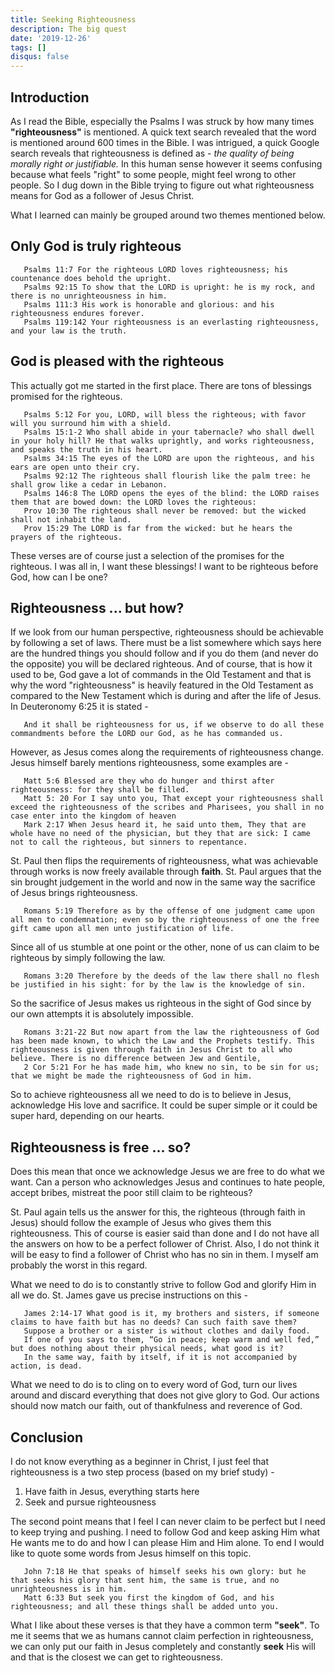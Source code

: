 ```yaml
---
title: Seeking Righteousness
description: The big quest
date: '2019-12-26'
tags: []
disqus: false
---
```


## Introduction

As I read the Bible, especially the Psalms I was struck by how many times **"righteousness"** is mentioned. A quick text search revealed that the word is mentioned around 600 times in the Bible. I was intrigued, a quick Google search reveals that righteousness is defined as - _the quality of being morally right or justifiable._ In this human sense however it seems confusing because what feels "right" to some people, might feel wrong to other people. So I dug down in the Bible trying to figure out what righteousness means for God as a follower of Jesus Christ.

<!--truncate-->

What I learned can mainly be grouped around two themes mentioned below.

## Only God is truly righteous

       Psalms 11:7 For the righteous LORD loves righteousness; his countenance does behold the upright.
       Psalms 92:15 To show that the LORD is upright: he is my rock, and there is no unrighteousness in him.
       Psalms 111:3 His work is honorable and glorious: and his righteousness endures forever.
       Psalms 119:142 Your righteousness is an everlasting righteousness, and your law is the truth.

## God is pleased with the righteous

This actually got me started in the first place. There are tons of blessings promised for the righteous.

       Psalms 5:12 For you, LORD, will bless the righteous; with favor will you surround him with a shield.
       Psalms 15:1-2 Who shall abide in your tabernacle? who shall dwell in your holy hill? He that walks uprightly, and works righteousness, and speaks the truth in his heart.
       Psalms 34:15 The eyes of the LORD are upon the righteous, and his ears are open unto their cry.
       Psalms 92:12 The righteous shall flourish like the palm tree: he shall grow like a cedar in Lebanon.
       Psalms 146:8 The LORD opens the eyes of the blind: the LORD raises them that are bowed down: the LORD loves the righteous:
       Prov 10:30 The righteous shall never be removed: but the wicked shall not inhabit the land.
       Prov 15:29 The LORD is far from the wicked: but he hears the prayers of the righteous.

These verses are of course just a selection of the promises for the righteous. I was all in, I want these blessings! I want to be righteous before God, how can I be one?

## Righteousness ... but how?

If we look from our human perspective, righteousness should be achievable by following a set of laws. There must be a list somewhere which says here are the hundred things you should follow and if you do them (and never do the opposite) you will be declared righteous. And of course, that is how it used to be, God gave a lot of commands in the Old Testament and that is why the word "righteousness" is heavily featured in the Old Testament as compared to the New Testament which is during and after the life of Jesus. In Deuteronomy 6:25 it is stated -

       And it shall be righteousness for us, if we observe to do all these commandments before the LORD our God, as he has commanded us.

However, as Jesus comes along the requirements of righteousness change. Jesus himself barely mentions righteousness, some examples are -

       Matt 5:6 Blessed are they who do hunger and thirst after righteousness: for they shall be filled.
       Matt 5: 20 For I say unto you, That except your righteousness shall exceed the righteousness of the scribes and Pharisees, you shall in no case enter into the kingdom of heaven
       Mark 2:17 When Jesus heard it, he said unto them, They that are whole have no need of the physician, but they that are sick: I came not to call the righteous, but sinners to repentance.

St. Paul then flips the requirements of righteousness, what was achievable through works is now freely available through **faith**. St. Paul argues that the sin brought judgement in the world and now in the same way the sacrifice of Jesus brings righteousness.

       Romans 5:19 Therefore as by the offense of one judgment came upon all men to condemnation; even so by the righteousness of one the free gift came upon all men unto justification of life.

Since all of us stumble at one point or the other, none of us can claim to be righteous by simply following the law.

       Romans 3:20 Therefore by the deeds of the law there shall no flesh be justified in his sight: for by the law is the knowledge of sin.

So the sacrifice of Jesus makes us righteous in the sight of God since by our own attempts it is absolutely impossible.

       Romans 3:21-22 But now apart from the law the righteousness of God has been made known, to which the Law and the Prophets testify. This righteousness is given through faith in Jesus Christ to all who believe. There is no difference between Jew and Gentile,
       2 Cor 5:21 For he has made him, who knew no sin, to be sin for us; that we might be made the righteousness of God in him.

So to achieve righteousness all we need to do is to believe in Jesus, acknowledge His love and sacrifice. It could be super simple or it could be super hard, depending on our hearts.

## Righteousness is free ... so?

Does this mean that once we acknowledge Jesus we are free to do what we want. Can a person who acknowledges Jesus and continues to hate people, accept bribes, mistreat the poor still claim to be righteous?

St. Paul again tells us the answer for this, the righteous (through faith in Jesus) should follow the example of Jesus who gives them this righteousness. This of course is easier said than done and I do not have all the answers on how to be a perfect follower of Christ. Also, I do not think it will be easy to find a follower of Christ who has no sin in them. I myself am probably the worst in this regard.

What we need to do is to constantly strive to follow God and glorify Him in all we do. St. James gave us precise instructions on this -

       James 2:14-17 What good is it, my brothers and sisters, if someone claims to have faith but has no deeds? Can such faith save them?
       Suppose a brother or a sister is without clothes and daily food.
       If one of you says to them, “Go in peace; keep warm and well fed,” but does nothing about their physical needs, what good is it?
       In the same way, faith by itself, if it is not accompanied by action, is dead.

What we need to do is to cling on to every word of God, turn our lives around and discard everything that does not give glory to God. Our actions should now match our faith, out of thankfulness and reverence of God.

## Conclusion

I do not know everything as a beginner in Christ, I just feel that righteousness is a two step process (based on my brief study) -

1. Have faith in Jesus, everything starts here
2. Seek and pursue righteousness

The second point means that I feel I can never claim to be perfect but I need to keep trying and pushing. I need to follow God and keep asking Him what He wants me to do and how I can please Him and Him alone. To end I would like to quote some words from Jesus himself on this topic.

       John 7:18 He that speaks of himself seeks his own glory: but he that seeks his glory that sent him, the same is true, and no unrighteousness is in him.
       Matt 6:33 But seek you first the kingdom of God, and his righteousness; and all these things shall be added unto you.

What I like about these verses is that they have a common term **"seek"**. To me it seems that we as humans cannot claim perfection in righteousness, we can only put our faith in Jesus completely and constantly **seek** His will and that is the closest we can get to righteousness.
